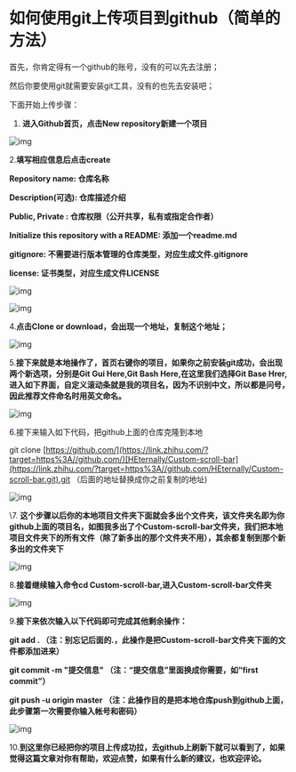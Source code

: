 # 如何使用git上传项目到github（简单的方法）

首先，你肯定得有一个github的账号，没有的可以先去注册；

然后你要使用git就需要安装git工具，没有的也先去安装吧；

下面开始上传步骤：

1. **进入Github首页，点击New repository新建一个项目**



![img](https://pic4.zhimg.com/80/v2-efca736f8584c5bae11e51829a95627f_hd.png)

2.**填写相应信息后点击create**

**Repository name: 仓库名称**

**Description(可选): 仓库描述介绍**

**Public, Private : 仓库权限（公开共享，私有或指定合作者）**

**Initialize this repository with a README: 添加一个readme.md**

**gitignore: 不需要进行版本管理的仓库类型，对应生成文件.gitignore**

**license: 证书类型，对应生成文件LICENSE**



![img](https://pic4.zhimg.com/80/v2-c044de650404925636e053ba801ed923_hd.png)



![img](https://pic4.zhimg.com/80/v2-cdf8430b9053a0852ab561a67b94d40f_hd.png)

4.**点击Clone or download，会出现一个地址，复制这个地址；**

![img](https://pic1.zhimg.com/80/v2-5fab05231f6898ab178461430feea2e4_hd.png)

5.**接下来就是本地操作了，首页右键你的项目，如果你之前安装git成功，会出现两个新选项，分别是Git Gui Here,Git Bash Here,在这里我们选择Git Base Hrer,进入如下界面，自定义滚动条就是我的项目名，因为不识别中文，所以都是问号，因此推荐文件命名时用英文命名。**



![img](https://pic4.zhimg.com/80/v2-bf34d582bf28336c6baf80cfd6652ad3_hd.png)

6.接下来输入如下代码，把github上面的仓库克隆到本地

git clone [https://github.com/](https://link.zhihu.com/?target=https%3A//github.com/)[HEternally/Custom-scroll-bar](https://link.zhihu.com/?target=https%3A//github.com/HEternally/Custom-scroll-bar.git).git （后面的地址替换成你之前复制的地址)



![img](https://pic2.zhimg.com/80/v2-24eff9313dce00a8d5f3fb57e96dc975_hd.png)

\7. **这个步骤以后你的本地项目文件夹下面就会多出个文件夹，该文件夹名即为你github上面的项目名，如图我多出了个Custom-scroll-bar文件夹，我们把本地项目文件夹下的所有文件（除了新多出的那个文件夹不用），其余都复制到那个新多出的文件夹下**



![img](https://pic2.zhimg.com/80/v2-83df39f10287fb37fa729df9a3cf24a1_hd.png)

8.**接着继续输入命令cd Custom-scroll-bar,进入Custom-scroll-bar文件夹**



![img](https://pic4.zhimg.com/80/v2-007c1ea03a7272773e2cb4298b3363b7_hd.png)

9.**接下来依次输入以下代码即可完成其他剩余操作：**

**git add . （注：别忘记后面的.，此操作是把Custom-scroll-bar文件夹下面的文件都添加进来）**

**git commit -m "提交信息" （注：“提交信息”里面换成你需要，如“first commit”）**

**git push -u origin master （注：此操作目的是把本地仓库push到github上面，此步骤第一次需要你输入帐号和密码）**



![img](https://pic1.zhimg.com/80/v2-d50eda1d3e339ea260597d9c6da13628_hd.png)

10.**到这里你已经把你的项目上传成功拉，去github上刷新下就可以看到了，如果觉得这篇文章对你有帮助，欢迎点赞，如果有什么新的建议，也欢迎评论。**